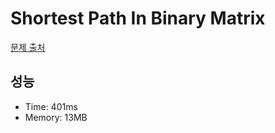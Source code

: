 # Shortest Path In Binary Matrix

[문제 출처](https://leetcode.com/problems/shortest-path-in-binary-matrix)

## 성능

- Time: 401ms
- Memory: 13MB